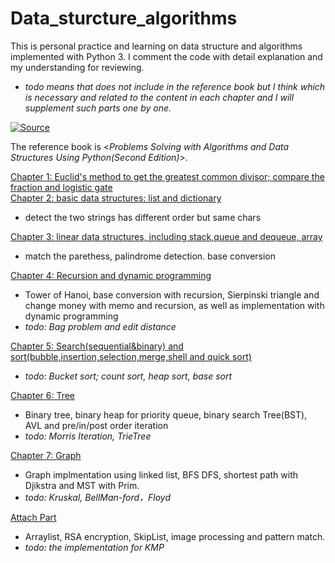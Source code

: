 # Data_sturcture_algorithms
This is personal practice and learning on data structure and algorithms implemented with Python 3. I comment the code with detail explanation and my understanding for reviewing.
- *todo means that does not include in the reference book but I think which is necessary and related to the content in each chapter and I will supplement such parts one by one.*

[![Source](https://img.shields.io/badge/Source-Book-blue.svg 'Reference Book')](https://runestone.academy/ns/books/published/pythonds/index.html 'Source')

The reference book is <*Problems Solving with Algorithms and Data Structures Using Python(Second Edition)*>.

[Chapter 1: Euclid's method to get the greatest common divisor; compare the fraction and logistic gate](https://github.com/Konic-NLP/Data_sturcture_algorithms/blob/main/pythonDS/chap1.py)  
[Chapter 2: basic data structures: list and dictionary](https://github.com/Konic-NLP/Data_sturcture_algorithms/blob/main/pythonDS/Chapter%202%20List%26Dict.py)
- detect the two strings has different order but same chars 

[Chapter 3: linear data structures, including stack,queue and dequeue, array](https://github.com/Konic-NLP/Data_sturcture_algorithms/blob/main/pythonDS/Chapter%203%20Stack%3BQueue%3BArray.py)
-  match the parethess, palindrome detection. base conversion

[Chapter 4: Recursion and dynamic programming](https://github.com/Konic-NLP/Data_sturcture_algorithms/blob/main/pythonDS/Chapter4%20recursion.py)
-  Tower of Hanoi, base conversion with recursion, Sierpinski triangle and change money with memo and recursion, as well as implementation with dynamic programming
-  *todo: Bag problem and edit distance*

[Chapter 5: Search(sequential&binary) and sort(bubble,insertion,selection,merge,shell and quick sort)](https://github.com/Konic-NLP/Data_sturcture_algorithms/blob/main/pythonDS/chapter5%20search-order.py)
- *todo: Bucket sort; count sort, heap sort, base sort*

[Chapter 6: Tree](https://github.com/Konic-NLP/Data_sturcture_algorithms/blob/main/pythonDS/Chapter%206%20Tree.py)
- Binary tree, binary heap for priority queue, binary search Tree(BST), AVL and pre/in/post order iteration
- *todo: Morris Iteration, TrieTree*

[Chapter 7: Graph](https://github.com/Konic-NLP/Data_sturcture_algorithms/blob/main/pythonDS/Chapter%207%20Graph.py)
- Graph implmentation using linked list, BFS DFS, shortest path with Djikstra and MST with Prim.
- *todo: Kruskal, BellMan-ford，Floyd*

[Attach Part](https://github.com/Konic-NLP/Data_sturcture_algorithms/blob/main/pythonDS/attachPart.py)
- Arraylist, RSA encryption, SkipList, image processing and pattern match. 
- *todo: the implementation for KMP*

